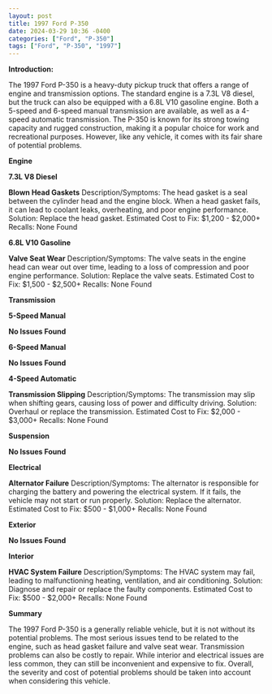 ```yaml
---
layout: post
title: 1997 Ford P-350
date: 2024-03-29 10:36 -0400
categories: ["Ford", "P-350"]
tags: ["Ford", "P-350", "1997"]
---
```

**Introduction:**

The 1997 Ford P-350 is a heavy-duty pickup truck that offers a range of engine and transmission options. The standard engine is a 7.3L V8 diesel, but the truck can also be equipped with a 6.8L V10 gasoline engine. Both a 5-speed and 6-speed manual transmission are available, as well as a 4-speed automatic transmission. The P-350 is known for its strong towing capacity and rugged construction, making it a popular choice for work and recreational purposes. However, like any vehicle, it comes with its fair share of potential problems.

**Engine**

**7.3L V8 Diesel**

**Blown Head Gaskets**
Description/Symptoms: The head gasket is a seal between the cylinder head and the engine block. When a head gasket fails, it can lead to coolant leaks, overheating, and poor engine performance.
Solution: Replace the head gasket.
Estimated Cost to Fix: $1,200 - $2,000+
Recalls: None Found

**6.8L V10 Gasoline**

**Valve Seat Wear**
Description/Symptoms: The valve seats in the engine head can wear out over time, leading to a loss of compression and poor engine performance.
Solution: Replace the valve seats.
Estimated Cost to Fix: $1,500 - $2,500+
Recalls: None Found

**Transmission**

**5-Speed Manual**

**No Issues Found**

**6-Speed Manual**

**No Issues Found**

**4-Speed Automatic**

**Transmission Slipping**
Description/Symptoms: The transmission may slip when shifting gears, causing loss of power and difficulty driving.
Solution: Overhaul or replace the transmission.
Estimated Cost to Fix: $2,000 - $3,000+
Recalls: None Found

**Suspension**

**No Issues Found**

**Electrical**

**Alternator Failure**
Description/Symptoms: The alternator is responsible for charging the battery and powering the electrical system. If it fails, the vehicle may not start or run properly.
Solution: Replace the alternator.
Estimated Cost to Fix: $500 - $1,000+
Recalls: None Found

**Exterior**

**No Issues Found**

**Interior**

**HVAC System Failure**
Description/Symptoms: The HVAC system may fail, leading to malfunctioning heating, ventilation, and air conditioning.
Solution: Diagnose and repair or replace the faulty components.
Estimated Cost to Fix: $500 - $2,000+
Recalls: None Found

**Summary**

The 1997 Ford P-350 is a generally reliable vehicle, but it is not without its potential problems. The most serious issues tend to be related to the engine, such as head gasket failure and valve seat wear. Transmission problems can also be costly to repair. While interior and electrical issues are less common, they can still be inconvenient and expensive to fix. Overall, the severity and cost of potential problems should be taken into account when considering this vehicle.
